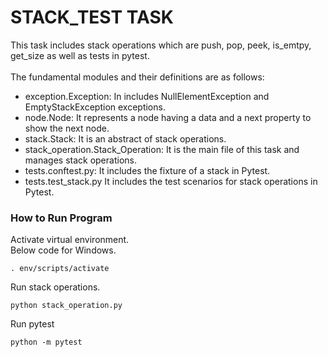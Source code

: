  # STACK_TEST TASK #
This task includes stack operations which are push, pop, peek, is_emtpy, get_size as well as tests in pytest.  
<br />
The fundamental modules and their definitions are as follows:
- exception.Exception: In includes NullElementException and EmptyStackException exceptions.
- node.Node: It represents a node having a data and a next property to show the next node.
- stack.Stack: It is an abstract of stack operations.
- stack_operation.Stack_Operation: It is the main file of this task and manages stack operations.
- tests.conftest.py: It includes the fixture of a stack in Pytest.
- tests.test_stack.py It includes the test scenarios for stack operations in Pytest.

### How to Run Program ###
Activate virtual environment.
<br/>
Below code for Windows.
```commandline
. env/scripts/activate
```
Run stack operations.
```commandline
python stack_operation.py
```

Run pytest
```commandline
python -m pytest
```

